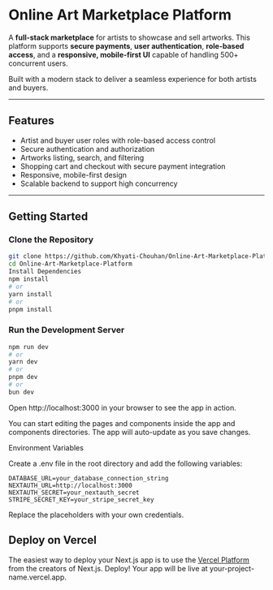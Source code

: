 # Online Art Marketplace Platform

A **full-stack marketplace** for artists to showcase and sell artworks. This platform supports **secure payments**, **user authentication**, **role-based access**, and a **responsive, mobile-first UI** capable of handling 500+ concurrent users.

Built with a modern stack to deliver a seamless experience for both artists and buyers.

---

## Features

- Artist and buyer user roles with role-based access control
- Secure authentication and authorization
- Artworks listing, search, and filtering
- Shopping cart and checkout with secure payment integration
- Responsive, mobile-first design
- Scalable backend to support high concurrency

---

## Getting Started

### Clone the Repository

```bash
git clone https://github.com/Khyati-Chouhan/Online-Art-Marketplace-Platform.git
cd Online-Art-Marketplace-Platform
Install Dependencies
npm install
# or
yarn install
# or
pnpm install
```

### Run the Development Server
```bash
npm run dev
# or
yarn dev
# or
pnpm dev
# or
bun dev
```

Open http://localhost:3000
 in your browser to see the app in action.

You can start editing the pages and components inside the app and components directories. The app will auto-update as you save changes.

Environment Variables

Create a .env file in the root directory and add the following variables:
```.env
DATABASE_URL=your_database_connection_string
NEXTAUTH_URL=http://localhost:3000
NEXTAUTH_SECRET=your_nextauth_secret
STRIPE_SECRET_KEY=your_stripe_secret_key
```

Replace the placeholders with your own credentials.


## Deploy on Vercel

The easiest way to deploy your Next.js app is to use the [Vercel Platform](https://vercel.com) from the creators of Next.js.
Deploy! Your app will be live at your-project-name.vercel.app.




